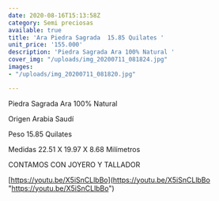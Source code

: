 ```yaml
---
date: 2020-08-16T15:13:58Z
category: Semi preciosas
available: true
title: 'Ara Piedra Sagrada  15.85 Quilates '
unit_price: '155.000'
description: 'Piedra Sagrada Ara 100% Natural '
cover_img: "/uploads/img_20200711_081824.jpg"
images:
- "/uploads/img_20200711_081820.jpg"

---
```

Piedra Sagrada Ara 100% Natural

Origen Arabia Saudí

Peso 15.85 Quilates

Medidas 22.51 X 19.97 X 8.68 Milímetros

CONTAMOS CON JOYERO Y TALLADOR

[https://youtu.be/X5iSnCLlbBo](https://youtu.be/X5iSnCLlbBo "https://youtu.be/X5iSnCLlbBo")